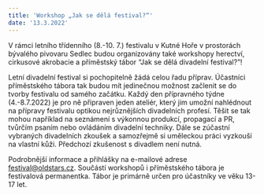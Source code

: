 ```yaml
---
title: 'Workshop „Jak se dělá festival?“'
date: '13.3.2022'
---
```

V rámci letního třídenního (8.-10. 7.) festivalu v Kutné Hoře v prostorách bývalého pivovaru Sedlec budou organizovány také workshopy herectví, cirkusové akrobacie a příměstský tábor “Jak se dělá divadelní festival?”!

Letní divadelní festival si pochopitelně žádá celou řadu příprav. Účastníci příměstského tábora tak budou mít jedinečnou možnost začlenit se do tvorby festivalu od samého 
začátku. Každý den přípravného týdne (4.-8.7.2022) je pro ně připraven jeden ateliér, který jim umožní nahlédnout na přípravy festivalu optikou nejrůznějších divadelních
profesí. Těšit se tak mohou například na seznámení s výkonnou produkcí, propagací a PR, tvůrčím psaním nebo ovládáním divadelní techniky. Dále se zúčastní vybraných divadelních
zkoušek a samozřejmě si uměleckou práci vyzkouší na vlastní kůži. Předchozí zkušenost s divadlem není nutná.

Podrobnější informace a přihlášky na e-mailové adrese festival@oldstars.cz. Součástí workshopů i příměstského tábora je festivalová permanentka. Tábor je primárně určen 
pro účastníky ve věku 13-17 let.
